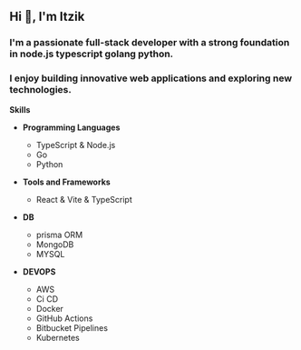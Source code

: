 ## Hi 👋, I'm Itzik


### I'm a passionate full-stack developer with a strong foundation in node.js typescript golang python. 
### I enjoy building innovative web applications and exploring new technologies. 

**Skills**
* **Programming Languages**
  * TypeScript & Node.js
  * Go
  * Python

* **Tools and Frameworks**
  * React & Vite & TypeScript

* **DB**
  * prisma ORM
  * MongoDB
  * MYSQL

* **DEVOPS**
  * AWS
  * Ci CD
  * Docker
  * GitHub Actions
  * Bitbucket Pipelines
  * Kubernetes
